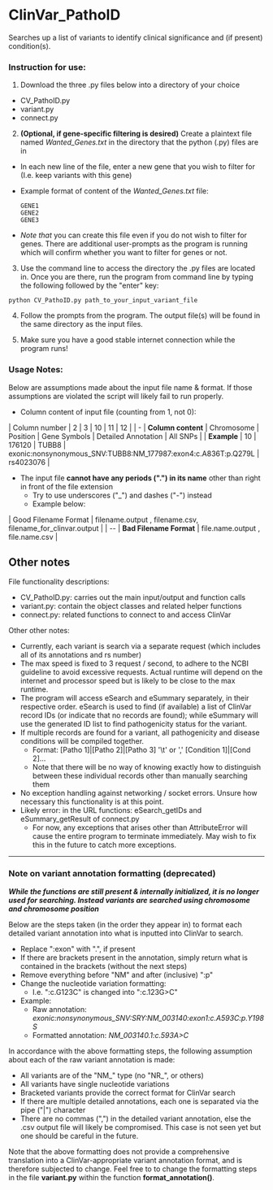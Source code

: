# ClinVar_PathoID
Searches up a list of variants to identify clinical significance and (if present) condition(s).

### Instruction for use:
1. Download the three .py files below into a directory of your choice
  - CV_PathoID.py
  - variant.py
  - connect.py

2. **(Optional, if gene-specific filtering is desired)** Create a plaintext file named *Wanted_Genes.txt* in the directory that the python (.py) files are in
  - In each new line of the file, enter a new gene that you wish to filter for (I.e. keep variants with this gene)
  - Example format of content of the *Wanted_Genes.txt* file:

    ```
    GENE1
    GENE2
    GENE3
    ```
  - *Note that* you can create this file even if you do not wish to filter for genes. There are additional user-prompts as the program is running which will confirm whether you want to filter for genes or not.

3. Use the command line to access the directory the .py files are located in. Once you are there, run the program from command line by typing the following followed by the "enter" key:
  ```
  python CV_PathoID.py path_to_your_input_variant_file
  ```

4. Follow the prompts from the program. The output file(s) will be found in the same directory as the input files.

5. Make sure you have a good stable internet connection while the program runs!


### Usage Notes:
Below are assumptions made about the input file name & format. If those assumptions are violated the script will likely fail to run properly.

- Column content of input file (counting from 1, not 0):

| Column number | 2 | 3 | 10 | 11 | 12 |
| -
| **Column content** | Chromosome | Position | Gene Symbols | Detailed Annotation | All SNPs |
| **Example** | 10 | 176120 | TUBB8 | exonic:nonsynonymous_SNV:TUBB8:NM_177987:exon4:c.A836T:p.Q279L | rs4023076 |

- The input file **cannot have any periods (".") in its name** other than right in front of the file extension
  - Try to use underscores ("\_") and dashes ("-") instead
  - Example below:

| Good Filename Format | filename.output , filename.csv, filename_for_clinvar.output |
| --
| **Bad Filename Format** | file.name.output , file.name.csv |




## Other notes
File functionality descriptions:
 - CV_PathoID.py: carries out the main input/output and function calls
 - variant.py: contain the object classes and related helper functions
 - connect.py: related functions to connect to and access ClinVar


Other other notes:
- Currently, each variant is search via a separate request (which includes all of its annotations and rs number)
- The max speed is fixed to 3 request / second, to adhere to the NCBI guideline to avoid excessive requests. Actual runtime will depend on the internet and processor speed but is likely to be close to the max runtime.
- The program will access eSearch and eSummary separately, in their respective order. eSearch is used to find (if available) a list of ClinVar record IDs (or indicate that no records are found); while eSummary will use the generated ID list to find pathogenicity status for the variant.
- If multiple records are found for a variant, all pathogenicity and disease conditions will be compiled together.
  - Format: [Patho 1]|[Patho 2]|[Patho 3] '\t' or ',' [Condition 1]|[Cond 2]...
  - Note that there will be no way of knowing exactly how to distinguish between these individual records other than manually searching them
- No exception handling against networking / socket errors. Unsure how necessary this functionality is at this point.
- Likely error: in the URL functions: eSearch_getIDs and eSummary_getResult of connect.py
  - For now, any exceptions that arises other than AttributeError will cause the entire program to terminate immediately. May wish to fix this in the future to catch more exceptions.


---

### Note on variant annotation formatting (deprecated)
_**While the functions are still present & internally initialized, it is no longer used for searching. Instead variants are searched using chromosome and chromosome position**_

Below are the steps taken (in the order they appear in) to format each detailed variant annotation into what is inputted into ClinVar to search.
- Replace ":exon" with ".", if present
- If there are brackets present in the annotation, simply return what is contained in the brackets (without the next steps)
- Remove everything before "NM" and after (inclusive) ":p"
- Change the nucleotide variation formatting:
  - I.e. ":c.G123C" is changed into ":c.123G>C"
- Example:
  - Raw annotation: *exonic:nonsynonymous_SNV:SRY:NM_003140:exon1:c.A593C:p.Y198S*
  - Formatted annotation: *NM_003140.1:c.593A>C*

In accordance with the above formatting steps, the following assumption about each of the raw variant annotation is made:
- All variants are of the "NM_" type (no "NR_", or others)
- All variants have single nucleotide variations
- Bracketed variants provide the correct format for ClinVar search
- If there are multiple detailed annotations, each one is separated via the pipe ("|") character
- There are no commas (",") in the detailed variant annotation, else the .csv output file will likely be compromised. This case is not seen yet but one should be careful in the future.

Note that the above formatting does not provide a comprehensive translation into a ClinVar-appropriate variant annotation format, and is therefore subjected to change. Feel free to to change the formatting steps in the file **variant.py** within the function **format_annotation()**.

